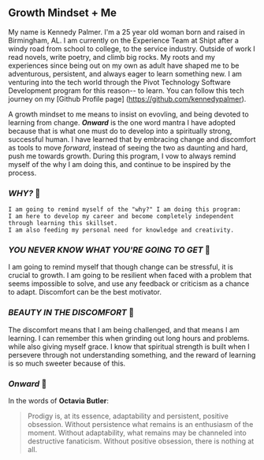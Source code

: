 ## Growth Mindset + Me 

My name is Kennedy Palmer. I'm a 25 year old woman born and raised in Birmingham, AL. I am currently on the Experience Team at Shipt after a windy road from school to college, to the service industry. Outside of work I read novels, write poetry, and climb big rocks. My roots and my experiences since being out on my own as adult have shaped me to be adventurous, persistent, and always eager to learn something new. I am venturing into the tech world through the Pivot Technology Software Development program for this reason-- to learn. You can follow this tech journey on my [Github Profile page] (https://github.com/kennedypalmer).

A growth mindset to me means to insist on evovling, and being devoted to learning from change. ***Onward*** is the one word mantra I have adopted because that is what one must do to develop into a spiritually strong, successful human. I have learned that by embracing change and discomfort as tools to move *forward*, instead of seeing the two as daunting and hard, push me towards growth. During this program, I vow to always remind myself of the why I am doing this, and continue to be inspired by the process. 


### ***WHY?*** 🌻
``` 
I am going to remind myself of the "why?" I am doing this program: 
I am here to develop my career and become completely independent through learning this skillset.
I am also feeding my personal need for knowledge and creativity. 

``` 

### ***YOU NEVER KNOW WHAT YOU'RE GOING TO GET*** 🌺

I am going to remind myself that though change can be stressful, it is crucial to growth. I am going to be resilient when faced with a problem that seems impossible to solve, and use any feedback or criticism as a chance to adapt. Discomfort can be the best motivator. 




### ***BEAUTY IN THE DISCOMFORT*** 🌼

The discomfort means that I am being challenged, 
and that means I am learning. I can remember this when grinding out long hours and problems. 
 while also giving myself grace. I know that spiritual strength is built when I persevere through not understanding something, and the reward of learning is so much sweeter because of this. 




### ***Onward*** 🌸

In the words of **Octavia Butler**:
> Prodigy is, at its essence, adaptability and persistent, positive obsession. Without persistence what remains is an enthusiasm of the moment. Without adaptability, what remains may be channeled into destructive fanaticism. Without positive obsession, there is nothing at all.
